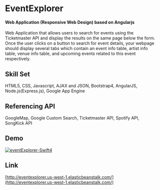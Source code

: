 # EventExplorer
#### Web Application (Responsive Web Design) based on Angularjs

Web Application that allows users to search for events using the
Ticketmaster API and display the results on the same page below the form. Once the user clicks
on a button to search for event details, your webpage should display several tabs which contain an
event info table, artist info table, venue info table, and upcoming events related to this event
respectively.

## Skill Set
HTML5, CSS, Javascript, AJAX and JSON, Bootstrap4, AngularJS, Node.js(Express.js), Google App Engine

## Referencing API
GoogleMap, Google Custom Search, Ticketmaster API, Spotify API, SongKick API

## Demo
[![eventExplorer-Swift4](http://img.youtube.com/vi/kXpGSFL1m-8/0.jpg)](http://www.youtube.com/watch?v=kXpGSFL1m-8 "eventExplorer-webapp")

## Link
[http://eventexplorer.us-west-1.elasticbeanstalk.com/](http://eventexplorer.us-west-1.elasticbeanstalk.com/)